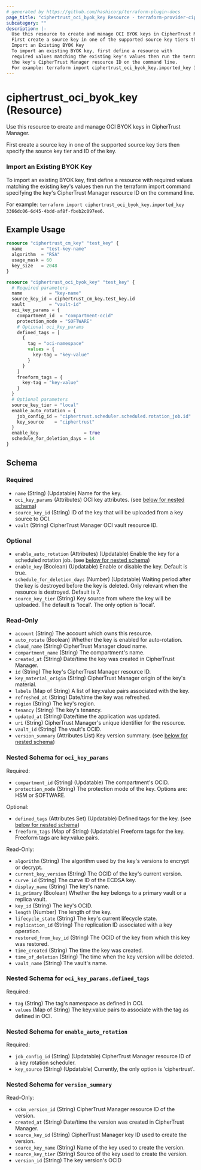```yaml
---
# generated by https://github.com/hashicorp/terraform-plugin-docs
page_title: "ciphertrust_oci_byok_key Resource - terraform-provider-ciphertrust"
subcategory: ""
description: |-
  Use this resource to create and manage OCI BYOK keys in CipherTrust Manager.
  First create a source key in one of the supported source key tiers then specify the source key tier and ID of the key.
  Import an Existing BYOK Key
  To import an existing BYOK key, first define a resource with
  required values matching the existing key's values then run the terraform import command specifying
  the key's CipherTrust Manager resource ID on the command line.
  For example: terraform import ciphertrust_oci_byok_key.imported_key 3366dc06-6d45-4bdd-af8f-fbeb2c097ee6.
---
```


# ciphertrust_oci_byok_key (Resource)

Use this resource to create and manage OCI BYOK keys in CipherTrust Manager.

First create a source key in one of the supported source key tiers then specify the source key tier and ID of the key.

### Import an Existing BYOK Key

To import an existing BYOK key, first define a resource with
required values matching the existing key's values then run the terraform import command specifying
the key's CipherTrust Manager resource ID on the command line.

For example: `terraform import ciphertrust_oci_byok_key.imported_key 3366dc06-6d45-4bdd-af8f-fbeb2c097ee6`.

## Example Usage

```terraform
resource "ciphertrust_cm_key" "test_key" {
  name       = "test-key-name"
  algorithm  = "RSA"
  usage_mask = 60
  key_size   = 2048
}

resource "ciphertrust_oci_byok_key" "test_key" {
  # Required parameters
  name          = "key-name"
  source_key_id = ciphertrust_cm_key.test_key.id
  vault         = "vault-id"
  oci_key_params = {
    compartment_id  = "compartment-ocid"
    protection_mode = "SOFTWARE"
    # Optional oci_key_params
    defined_tags = [
      {
        tag = "oci-namespace"
        values = {
          key-tag = "key-value"
        }
      }
    ]
    freeform_tags = {
      key-tag = "key-value"
    }
  }
  # Optional parameters
  source_key_tier = "local"
  enable_auto_rotation = {
    job_config_id = "ciphertrust.scheduler.scheduled.rotation_job.id"
    key_source    = "ciphertrust"
  }
  enable_key                 = true
  schedule_for_deletion_days = 14
}
```

<!-- schema generated by tfplugindocs -->
## Schema

### Required

- `name` (String) (Updatable) Name for the key.
- `oci_key_params` (Attributes) OCI key attributes. (see [below for nested schema](#nestedatt--oci_key_params))
- `source_key_id` (String) ID of the key that will be uploaded from a key source to OCI.
- `vault` (String) CipherTrust Manager OCI vault resource ID.

### Optional

- `enable_auto_rotation` (Attributes) (Updatable) Enable the key for a scheduled rotation job. (see [below for nested schema](#nestedatt--enable_auto_rotation))
- `enable_key` (Boolean) (Updatable) Enable or disable the key. Default is true.
- `schedule_for_deletion_days` (Number) (Updatable) Waiting period after the key is destroyed before the key is deleted. Only relevant when the resource is destroyed. Default is 7.
- `source_key_tier` (String) Key source from where the key will be uploaded. The default is 'local'. The only option is 'local'.

### Read-Only

- `account` (String) The account which owns this resource.
- `auto_rotate` (Boolean) Whether the key is enabled for auto-rotation.
- `cloud_name` (String) CipherTrust Manager cloud name.
- `compartment_name` (String) The compartment's name.
- `created_at` (String) Date/time the key was created in CipherTrust Manager.
- `id` (String) The key's CipherTrust Manager resource ID.
- `key_material_origin` (String) CipherTrust Manager origin of the key's material.
- `labels` (Map of String) A list of key:value pairs associated with the key.
- `refreshed_at` (String) Date/time the key was refreshed.
- `region` (String) The key's region.
- `tenancy` (String) The key's tenancy.
- `updated_at` (String) Date/time the application was updated.
- `uri` (String) CipherTrust Manager's unique identifier for the resource.
- `vault_id` (String) The vault's OCID.
- `version_summary` (Attributes List) Key version summary. (see [below for nested schema](#nestedatt--version_summary))

<a id="nestedatt--oci_key_params"></a>
### Nested Schema for `oci_key_params`

Required:

- `compartment_id` (String) (Updatable) The compartment's OCID.
- `protection_mode` (String) The protection mode of the key. Options are: HSM or SOFTWARE.

Optional:

- `defined_tags` (Attributes Set) (Updatable) Defined tags for the key. (see [below for nested schema](#nestedatt--oci_key_params--defined_tags))
- `freeform_tags` (Map of String) (Updatable) Freeform tags for the key. Freeform tags are key:value pairs.

Read-Only:

- `algorithm` (String) The algorithm used by the key's versions to encrypt or decrypt.
- `current_key_version` (String) The OCID of the key's current version.
- `curve_id` (String) The curve ID of the ECDSA key.
- `display_name` (String) The key's name.
- `is_primary` (Boolean) Whether the key belongs to a primary vault or a replica vault.
- `key_id` (String) The key's OCID.
- `length` (Number) The length of the key.
- `lifecycle_state` (String) The key's current lifecycle state.
- `replication_id` (String) The replication ID associated with a key operation.
- `restored_from_key_id` (String) The OCID of the key from which this key was restored.
- `time_created` (String) The time the key was created.
- `time_of_deletion` (String) The time when the key version will be deleted.
- `vault_name` (String) The vault's name.

<a id="nestedatt--oci_key_params--defined_tags"></a>
### Nested Schema for `oci_key_params.defined_tags`

Required:

- `tag` (String) The tag's namespace as defined in OCI.
- `values` (Map of String) The key:value pairs to associate with the tag as defined in OCI.



<a id="nestedatt--enable_auto_rotation"></a>
### Nested Schema for `enable_auto_rotation`

Required:

- `job_config_id` (String) (Updatable) CipherTrust Manager resource ID of a key rotation scheduler.
- `key_source` (String) (Updatable) Currently, the only option is 'ciphertrust'.


<a id="nestedatt--version_summary"></a>
### Nested Schema for `version_summary`

Read-Only:

- `cckm_version_id` (String) CipherTrust Manager resource ID of the version.
- `created_at` (String) Date/time the version was created in CipherTrust Manager.
- `source_key_id` (String) CipherTrust Manager key ID used to create the version.
- `source_key_name` (String) Name of the key used to create the version.
- `source_key_tier` (String) Source of the key used to create the version.
- `version_id` (String) The key version's OCID
